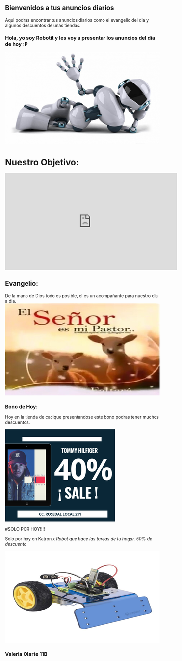 ## Bienvenidos a tus anuncios diarios

Aqui podras encontrar tus anuncios diarios como el evangelio del dia y algunos descuentos de unas tiendas.
### Hola, yo soy Robotit y les voy a presentar los anuncios del dia de hoy :P
<IMG src="https://raw.githubusercontent.com/ValeriaOl12/1segundo-periodo-/gh-pages/roboott.jpg" width="600" height="300"/>

# Nuestro Objetivo:

<iframe width="560" height="315" src="https://www.youtube.com/embed/FLo8Fsl-kPQ" frameborder="0" allow="accelerometer; autoplay; encrypted-media; gyroscope; picture-in-picture" allowfullscreen></iframe>

## Evangelio:
De la mano de Dios todo es posible, el es un acompañante para nuestro dia a dia.
<img src="https://raw.githubusercontent.com/ValeriaOl12/1segundo-periodo-/gh-pages/c5974cb2f6224bf49923fa1bc75ed721.jpg" width="600" height="300"/>
### Bono de Hoy:
Hoy en la tienda de cacique presentandose este bono podras tener muchos descuentos.

<img src="https://raw.githubusercontent.com/ValeriaOl12/1segundo-periodo-/gh-pages/c4ddd8411266461e9d92b4eb624914aa.jpg" idth="600" height="300"/>

#SOLO POR HOY!!!!

Solo por hoy en Katronix *Robot que hace las tareas de tu hogar.* *50% de descuento*

<img src="https://raw.githubusercontent.com/ValeriaOl12/1segundo-periodo-/gh-pages/hg.jpg" width="600" height="300"/>

### Valeria Olarte 11B
